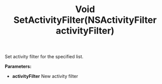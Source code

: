 ﻿---
uid: crmscript_ref_NSArchiveAgent_SetActivityFilter
title: Void SetActivityFilter(NSActivityFilter activityFilter)
intellisense: NSArchiveAgent.SetActivityFilter
keywords: NSArchiveAgent, SetActivityFilter
so.topic: reference
---

Set activity filter for the specified list.

**Parameters:**
 - **activityFilter** New activity filter
